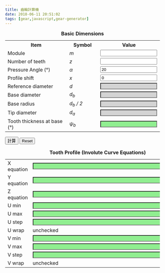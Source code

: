 ```yaml
---
title: 齒輪計算機
date: 2018-06-11 20:51:02
tags: [gear,javascript,gear-generator]
---
```


<script language="Javascript">

function Calculate()
{
	// validation
	document.getElementById('status').innerText = "";
	if( document.forms['calc'].module.value == '' || isNaN(document.forms['calc'].module.value) )
	{
		document.getElementById('status').innerText = 'Error in Module';
		document.forms['calc'].module.focus();
		return;
	}

	if( document.forms['calc'].pressureangle.value == '' || isNaN(document.forms['calc'].pressureangle.value) )
	{
		document.getElementById('status').innerText = 'Error in pressureangle';
		document.forms['calc'].pressureangle.focus();
		return;
	}

	if( document.forms['calc'].teeth.value == '' || isNaN(document.forms['calc'].teeth.value) )
	{
		document.getElementById('status').innerText = 'Error in Number of teeth';
		document.forms['calc'].teeth.focus();
		return;
	}

	if( document.forms['calc'].shift.value == '' || isNaN(document.forms['calc'].shift.value) )
	{
		document.getElementById('status').innerText = 'Error in Profile Shift';
		document.forms['calc'].shift.focus();
		return;
	}

	var nModule = Number(document.forms['calc'].module.value);
	var nPressureAngle = Number(document.forms['calc'].pressureangle.value);
	var nTeeth = Number(document.forms['calc'].teeth.value);
	var fProfileShift = Number(document.forms['calc'].shift.value);

	var nRefDiameter = nModule * nTeeth;
	var fBaseDiameter = nRefDiameter * Math.cos( nPressureAngle * Math.PI / 180 );
	var fBaseRadius = fBaseDiameter / 2;
	var fTipDiameter = nRefDiameter + 2 * nModule * (1 + fProfileShift);
	var fTipRadius = fTipDiameter / 2;
	var fTipPressureAngle = Math.acos(fBaseDiameter / fTipDiameter) * 180 / Math.PI;
	var fInvAlpha = Math.tan(nPressureAngle * Math.PI / 180) - nPressureAngle * Math.PI / 180;
	var fInvAlphaA = Math.tan(fTipPressureAngle * Math.PI / 180) - fTipPressureAngle * Math.PI / 180;
	var fTopThickness = Math.PI / (2 * nTeeth) + (2 * fProfileShift * Math.tan(nPressureAngle * Math.PI / 180)) / nTeeth + fInvAlpha - fInvAlphaA;
	var fTopThicknessDegrees = fTopThickness * 180 / Math.PI;
	var fCrestWidth = fTipDiameter * fTopThickness;

	document.forms['calc'].refdiameter.value = nRefDiameter;
	document.forms['calc'].basediameter.value = fBaseDiameter.toFixed(4);
	document.forms['calc'].baseradius.value = fBaseRadius.toFixed(4);
	document.forms['calc'].tipdiameter.value = fTipDiameter;
	//document.forms['calc'].tippressureangle.value = fTipPressureAngle;
	//document.forms['calc'].invalpha.value = fInvAlpha;
	//document.forms['calc'].invalphaa.value = fInvAlphaA;
	//document.forms['calc'].tipthickness.value = fTopThicknessDegrees;
	//document.forms['calc'].crestwidth.value = fCrestWidth;

	//document.forms['calc'].tooththickness.value = 2 * ((90 / nTeeth) + ( 360 * fProfileShift * Math.tan(nPressureAngle * Math.PI / 180) ) / Math.PI / nTeeth);

	document.forms['calc'].xuv.value = fBaseRadius.toFixed(4) + " * (cos(u) + u * sin(u))";
	document.forms['calc'].yuv.value = fBaseRadius.toFixed(4) + " * (sin(u) - u * cos(u))";
	document.forms['calc'].zuv.value = "0";

	document.forms['calc'].umin.value = "0";		
	document.forms['calc'].umax.value = Math.sqrt( fTipRadius * fTipRadius / fBaseRadius / fBaseRadius - 1).toFixed(4); // sqrt( R^2/r^2 - 1)
	document.forms['calc'].ustep.value = "10";

	// V is not used
	document.forms['calc'].vmin.value = "0";
	document.forms['calc'].vmax.value = "0";
	document.forms['calc'].vstep.value = "1";

	// Calculate angular tooth width along the base diameter.
	var x1, x2, y1, y2;
	var umax = Math.sqrt( fTipRadius * fTipRadius / fBaseRadius / fBaseRadius - 1);
	x1 = fBaseRadius;
	y1 = 0;
	x2 = fBaseRadius * ( Math.cos( umax ) + umax * Math.sin( umax ) );
	y2 = fBaseRadius * ( Math.sin( umax ) - umax * Math.cos( umax ) );

	// distance between beginning and end of the involute curve
	var d = Math.sqrt( ( x1 - x2 ) * ( x1 - x2 ) + ( y1 - y2 ) * ( y1 - y2 ) );
	var cosx = (fBaseRadius * fBaseRadius + fTipRadius * fTipRadius - d * d) / 2 / fBaseRadius / fTipRadius;


	var basetooththickness = 2 * fTopThicknessDegrees + 2 * Math.acos(cosx) * 180 / Math.PI;
	document.forms['calc'].basetooththickness.value = basetooththickness.toFixed( 4 );
}

function ShowHideInstructions()
{
	var i = document.getElementById('instructions');
	var b = document.getElementById('showhide');

	if(i.style.display == 'block')
	{
		i.style.display = 'none';
		b.value = 'Show Diagram';
	}
	else
	{
		i.style.display = 'block';
		b.value = 'Hide Diagram';
	}
}

function OnLoad()
{
	//var instructions = document.getElementById('instructions');
	//instructions.style.display = 'none';
}

</script>


<body onload="OnLoad();">

<!-- Main content table-->
<form id="calc">
<table><caption><B>Basic Dimensions</B></caption>
<tr><th width="40%">Item</th><th width="20%">Symbol</th><th width="40%">Value</th></tr>
<tr><td>Module</td>			<td class="center"><i>m</i></td><td><input type="text" name="module" class="input1"/></td></tr>
<tr><td>Number of teeth</td><td class="center"><i>z</i></td><td><input type="text" name="teeth" class="input1"/></td></tr>
<tr><td>Pressure Angle (&deg;)</td>	<td class="center"><i>&alpha;</i></td><td><input type="text" name="pressureangle" value="20" class="input1"/></td></tr>
<tr><td>Profile shift</td><td class="center"><i>x</i></td><td><input type="text" name="shift" value="0" class="input1"/></td></tr>
<tr><td>Reference diameter</td><td class="center"><i>d</i></td><td><input type="text" name="refdiameter" readonly style="background-color: lightgray" class="input1"/></td></tr>
<tr><td>Base diameter</td><td class="center"><i>d<sub>b</sub></i></td><td><input type="text" name="basediameter" readonly style="background-color: lightgray" class="input1"></td></tr>
<tr><td>Base radius</td><td class="center"><i>d<sub>b</sub> / 2</i></td><td><input type="text" name="baseradius" readonly style="background-color: lightgray" class="input1"></td></tr>
<tr><td>Tip diameter</td><td class="center"><i>d<sub>a</sub></i></td><td><input type="text" name="tipdiameter" readonly style="background-color: lightgray" class="input1"></td></tr>
<tr><td>Tooth thickness at base (&deg;)</td><td class="center"><i>&psi;<sub>b</sub></i></td><td><input type="text" name="basetooththickness" readonly style="background-color: lightgreen" class="input1"></td></tr>
</table>
<P>
<input type="button" value="計算" onclick="Calculate();"> <input type="reset">
<P>
<font color="red"><span id="status"></span></font>

<table><caption><B>Tooth Profile (Involute Curve Equations)</B></caption>
<tr><td width="20%">X equation</td><td width="80%"><input type="text" name="xuv" size="60" readonly style="background-color: lightgreen" class="input2"/></td></tr>
<tr><td>Y equation</td><td><input type="text" name="yuv" size="60" readonly style="background-color: lightgreen" class="input2"/></td></tr>
<tr><td>Z equation</td><td><input type="text" name="zuv" size="60"  readonly style="background-color: lightgreen" class="input2"/></td></tr>
<tr><td>U min</td><td><input type="text" name="umin" size="60" readonly style="background-color: lightgreen" class="input2"/></td></tr>
<tr><td>U max</td><td><input type="text" name="umax" size="60" readonly style="background-color: lightgreen" class="input2"/></td></tr>
<tr><td>U step</td><td><input type="text" name="ustep" size="60" readonly style="background-color: lightgreen" class="input2"/></td></tr>
<tr><td>U wrap</td><td>unchecked</td></tr>
<tr><td>V min</td><td><input type="text" name="vmin" size="60" readonly style="background-color: lightgreen" class="input2"/></td></tr>
<tr><td>V max</td><td><input type="text" name="vmax" size="60" readonly style="background-color: lightgreen" class="input2"/></td></tr>
<tr><td>V step</td><td><input type="text" name="vstep" size="60" readonly style="background-color: lightgreen" class="input2"/></td></tr>
<tr><td>V wrap</td><td>unchecked</td></tr>
</table>
</form>
</td>
</tr>
</table>
</body>
